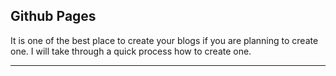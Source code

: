 ## Github Pages
It is one of the best place to create your blogs if you are planning to create one.
I will take through a quick process how to create one.

* * *
